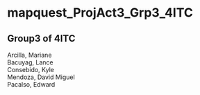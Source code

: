 # mapquest_ProjAct3_Grp3_4ITC  <br />
## Group3  of 4ITC <br />

Arcilla, Mariane <br />
Bacuyag, Lance <br />
Consebido, Kyle <br />
Mendoza, David Miguel <br />
Pacalso, Edward <br />
